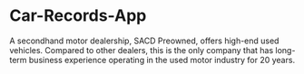 # Car-Records-App
A secondhand motor dealership, SACD Preowned, offers high-end used vehicles.  Compared to other dealers, this is the only company that has long-term business  experience operating in the used motor industry for 20 years.

